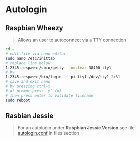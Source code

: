 # Autologin

## Raspbian Wheezy

> Allows an user to autoconnect via a TTY connection

```bash
cd ~
# edit file via nano editor
sudo nano /etc/inittab
# replace line below
1:2345:respawn:/sbin/getty --noclear 38400 tty1
# by
1:2345:respawn:/bin/login -f pi tty1 /dev/tty1 2>&1
# save and exit nano
# by pressing ctrl+x
# at prompt press `y` (o)
# then press enter to validate filename
sudo reboot
```

## Rasbian Jessie

> For an autologin under **Raspbian Jessie Version** see file [autologin.conf](./../files/autologin.conf) in files section
